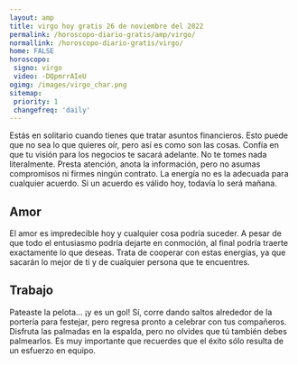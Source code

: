 ```yaml
---
layout: amp
title: virgo hoy gratis 26 de noviembre del 2022 
permalink: /horoscopo-diario-gratis/amp/virgo/
normallink: /horoscopo-diario-gratis/virgo/
home: FALSE
horoscopo:
 signo: virgo
 video: -DQpmrrAIeU
ogimg: /images/virgo_char.png
sitemap:
 priority: 1
 changefreq: 'daily'
---
```



Estás en solitario cuando tienes que tratar asuntos financieros. Esto puede que no sea lo que quieres oír, pero así es como son las cosas. Confía en que tu visión para los negocios te sacará adelante. No te tomes nada literalmente. Presta atención, anota la información, pero no asumas compromisos ni firmes ningún contrato. La energía no es la adecuada para cualquier acuerdo. Si un acuerdo es válido hoy, todavía lo será mañana.

## Amor

El amor es impredecible hoy y cualquier cosa podría suceder. A pesar de que todo el entusiasmo podría dejarte en conmoción, al final podría traerte exactamente lo que deseas. Trata de cooperar con estas energías, ya que sacarán lo mejor de ti y de cualquier persona que te encuentres.

## Trabajo

Pateaste la pelota... ¡y es un gol! Sí, corre dando saltos alrededor de la portería para festejar, pero regresa pronto a celebrar con tus compañeros. Disfruta las palmadas en la espalda, pero no olvides que tú también debes palmearlos. Es muy importante que recuerdes que el éxito sólo resulta de un esfuerzo en equipo.
